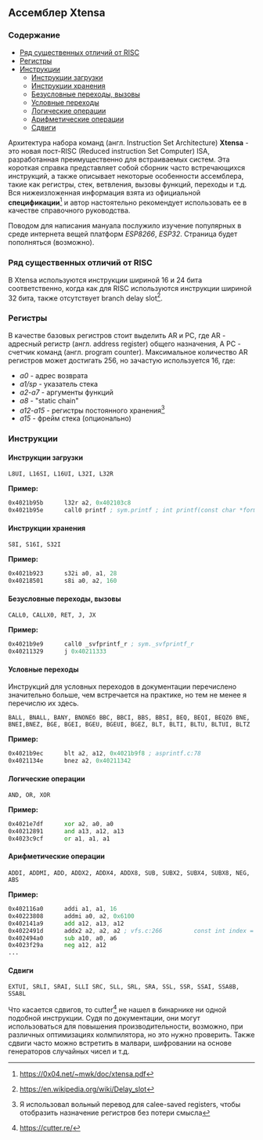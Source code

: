 ## Ассемблер Xtensa

### Содержание

* [Ряд существенных отличий от RISC](#ряд-существенных-отличий-от-risc)
* [Регистры](#регистры)
* [Инструкции](#инструкции)
  * [Инструкции загрузки](#инструкции-загрузки)
  * [Инструкции хранения](#инструкции-хранения)
  * [Безусловные переходы, вызовы](#безусловные-переходы,-вызовы)
  * [Условные переходы](#условные-переходы)
  * [Логические операции](#логические-операции)
  * [Арифметические операции](#арифметические-операции)
  * [Сдвиги](#сдвиги)

Архитектура набора команд (англ. Instruction Set Architecture) **Xtensa** - это новая пост-RISC (Reduced instruction Set Computer) ISA, разработанная преимущественно для встраиваемых систем.
Эта короткая справка представляет собой сборник часто встречающихся инструкций, а также описывает некоторые особенности ассемблера, такие как регистры, стек, ветвления, вызовы функций, переходы и т.д. Вся нижеизложенная информация взята из официальной **спецификации**[^1] и автор настоятельно рекомендует использовать ее в качестве справочного руководства. 

Поводом для написания мануала послужило изучение популярных в среде интернета вещей платформ *ESP8266*, *ESP32*. Страница будет пополняться (возможно).

### Ряд существенных отличий от RISC

В Xtensa используются инструкции шириной 16 и 24 бита соответственно, когда как для RISC используются инструкции шириной 32 бита, также отсутствует branch delay slot[^2].

### Регистры

В качестве базовых регистров стоит выделить AR и PC, где AR - адресный регистр (англ. address register) общего назначения, А PC - счетчик команд (англ. program counter). Максимальное количество AR регистров может достигать 256, но зачастую используется 16, где:

* *a0* - адрес возврата
* *a1/sp* - указатель стека
* *a2-a7* - аргументы функций
* *a8* - "static chain"
* *a12-a15* - регистры постоянного хранения[^3]
* *a15* - фрейм стека (опционально)

### Инструкции

#### Инструкции загрузки

```L8UI, L16SI, L16UI, L32I, L32R```

**Пример:**

```asm
0x4021b95b      l32r a2, 0x402103c8
0x4021b95e      call0 printf ; sym.printf ; int printf(const char *format)
```

#### Инструкции хранения

```S8I, S16I, S32I```

**Пример:**

```asm
0x4021b923      s32i a0, a1, 28
0x40218501      s8i a0, a2, 160
```

#### Безусловные переходы, вызовы

```CALL0, CALLX0, RET, J, JX```

**Пример:**

```asm
0x4021b9e9      call0 _svfprintf_r ; sym._svfprintf_r
0x40211329      j 0x40211333
```

#### Условные переходы
Инструкций для условных переходов в документации перечислено значительно больше, чем встречается на практике, но тем не менее я перечислю их здесь.

```BALL, BNALL, BANY, BNONEб BBC, BBCI, BBS, BBSI, BEQ, BEQI, BEQZб BNE,       BNEI,BNEZ, BGE, BGEI, BGEU, BGEUI, BGEZ, BLT, BLTI, BLTU, BLTUI, BLTZ```

**Пример:**

```asm
0x4021b9ec      blt a2, a12, 0x4021b9f8 ; asprintf.c:78
0x4021134e      bnez a2, 0x40211342
```

#### Логические операции

```AND, OR, XOR```

**Пример:**

```asm
0x4021e7df      xor a2, a0, a0
0x40212891      and a13, a12, a13
0x4023c9cf      or a1, a1, a1
```

#### Арифметические операции

```ADDI, ADDMI, ADD, ADDX2, ADDX4, ADDX8, SUB, SUBX2, SUBX4, SUBX8, NEG, ABS```

**Пример:**

```asm
0x402116a0      addi a1, a1, 16
0x40223808      addmi a0, a2, 0x6100
0x402141a9      add a12, a13, a12
0x4022491d      addx2 a2, a2, a2 ; vfs.c:266         const int index = s_fd_table[fd].vfs_index; // single read -> no locking is required
0x402494a0      sub a10, a0, a6
0x4023f29a      neg a12, a12
...
```

#### Сдвиги

```EXTUI, SRLI, SRAI, SLLI SRC, SLL, SRL, SRA, SSL, SSR, SSAI, SSA8B, SSA8L```

Что касается сдвигов, то cutter[^4]  не нашел в бинарнике ни одной подобной инструкции. Судя по документации, они могут использоваться для повышения производительности, возможно, при различных оптимизациях колмпилятора, но это нужно проверить. Также сдвиги часто можно встретить в малвари, шифровании на основе генераторов случайных чисел и т.д.

[^1]: https://0x04.net/~mwk/doc/xtensa.pdf

[^2]: https://en.wikipedia.org/wiki/Delay_slot

[^3]: Я использовал вольный перевод для calee-saved registers, чтобы отобразить назначение регистров без потери смысла

[^4]: https://cutter.re/
